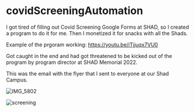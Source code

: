 # covidScreeningAutomation
I got tired of filling out Covid Screening Google Forms at SHAD, so I created a program to do it for me. Then I monetized it for snacks with all the Shads. 

Example of the prgoram working: https://youtu.be/iTjjuqx7VU0

Got caught in the end and had got threatened to be kicked out of the program by program director at SHAD Memorial 2022.

This was the email with the flyer that I sent to everyone at our Shad Campus.

![IMG_5802](https://user-images.githubusercontent.com/63879791/183090474-805cf26b-70a3-43b0-8e96-7d66b0a0313e.PNG)

![screening](https://user-images.githubusercontent.com/63879791/183089726-cc12942a-6a85-4757-89e1-23657f29e820.png)
